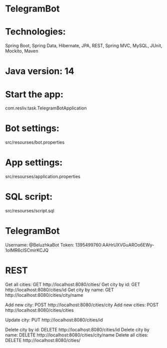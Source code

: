 # TelegramBot

# Technologies: 
Spring Boot, Spring Data, Hibernate, JPA, REST, Spring MVC, MySQL, JUnit, Mockito, Maven

# Java version: 14

# Start the app:
com.resliv.task.TelegramBotApplication 

# Bot settings:
src/resourses/bot.properties
# App settings:
src/resourses/application.properties
# SQL script:
src/resourses/script.sql


# TelegramBot
Username: @BeluzhkaBot
Token: 1395499760:AAHrUXVGuAROo6EWy-1oIMR6cISCmirKCJQ

# REST

Get all cities: GET http://localhost:8080/cities/ 
Get city by id: GET http://localhost:8080/cities/id
Get city by name: GET http://localhost:8080/cities/city/name

Add new city: POST http://localhost:8080/cities/city
Add new cities: POST http://localhost:8080/cities/cities

Update city: PUT http://localhost:8080/cities/id

Delete city by id: DELETE http://localhost:8080/cities/id
Delete city by name: DELETE http://localhost:8080/cities/city/name
Delete all cities: DELETE http://localhost:8080/cities/
